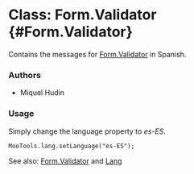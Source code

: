 Class: Form.Validator {#Form.Validator}
=====================================

Contains the messages for [Form.Validator][] in Spanish.

### Authors

* Miquel Hudin

### Usage

Simply change the language property to *es-ES*.

	MooTools.lang.setLanguage("es-ES");

See also: [Form.Validator][] and [Lang][]

[Form.Validator]: http://www.mootools.net/docs/more/Forms/Form.Validator#Form.Validator
[Lang]: http://www.mootools.net/docs/more/Core/Lang
